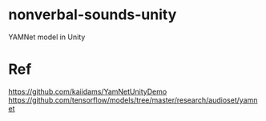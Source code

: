 # nonverbal-sounds-unity
YAMNet model in Unity

# Ref
https://github.com/kaiidams/YamNetUnityDemo
https://github.com/tensorflow/models/tree/master/research/audioset/yamnet
